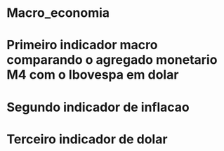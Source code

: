 # Macro_economia
# Primeiro indicador macro comparando o agregado monetario M4 com o Ibovespa em dolar
# Segundo indicador de inflacao
# Terceiro indicador de dolar
